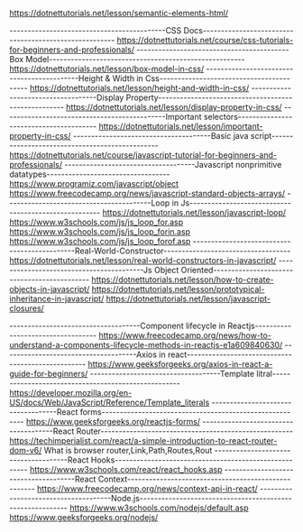 https://dotnettutorials.net/lesson/semantic-elements-html/

-------------------------------------------CSS Docs------------------------------------------------------
https://dotnettutorials.net/course/css-tutorials-for-beginners-and-professionals/
------------------------------------------Box Model------------------------------------------------------
https://dotnettutorials.net/lesson/box-model-in-css/
-------------------------------------------Height & Width in Css-----------------------------------------
https://dotnettutorials.net/lesson/height-and-width-in-css/
-----------------------------------Display  Property----------------------------------------------------
https://dotnettutorials.net/lesson/display-property-in-css/
---------------------------------------------Important selectors---------------------------------------
https://dotnettutorials.net/lesson/important-property-in-css/
--------------------------------------Basic java script-----------------------------------------------
https://dotnettutorials.net/course/javascript-tutorial-for-beginners-and-professionals/
------------------------------------Javascript nonprimitive datatypes----------------------------------
https://www.programiz.com/javascript/object
https://www.freecodecamp.org/news/javascript-standard-objects-arrays/
----------------------------------------Loop in Js-----------------------------------------------------
https://dotnettutorials.net/lesson/javascript-loop/
https://www.w3schools.com/js/js_loop_for.asp
https://www.w3schools.com/js/js_loop_forin.asp
https://www.w3schools.com/js/js_loop_forof.asp
---------------------------------------------Real-World-Constructor-----------------------------------
https://dotnettutorials.net/lesson/real-world-constructors-in-javascript/
-----------------------------------------Js Object Oriented--------------------------------------------
https://dotnettutorials.net/lesson/how-to-create-objects-in-javascript/
https://dotnettutorials.net/lesson/prototypical-inheritance-in-javascript/
https://dotnettutorials.net/lesson/javascript-closures/


------------------------------------Component lifecycle in Reactjs----------------------------------
https://www.freecodecamp.org/news/how-to-understand-a-components-lifecycle-methods-in-reactjs-e1a609840630/
-------------------------------------Axios in react--------------------------------------------------
https://www.geeksforgeeks.org/axios-in-react-a-guide-for-beginners/
------------------------------------Template litral----------------------------------------------------
https://developer.mozilla.org/en-US/docs/Web/JavaScript/Reference/Template_literals
-----------------------------------React forms--------------------------------------------------------
https://www.geeksforgeeks.org/reactjs-forms/
-------------------------------------React Router-----------------------------------------------------
https://techimperialist.com/react/a-simple-introduction-to-react-router-dom-v6/
What is browser router,Link,Path,Routes,Rout
-------------------------------------React Hooks------------------------------------------------------
https://www.w3schools.com/react/react_hooks.asp
-------------------------------------React Context----------------------------------------------------
https://www.freecodecamp.org/news/context-api-in-react/
-------------------------------------Node.js----------------------------------------------------------
https://www.w3schools.com/nodejs/default.asp
https://www.geeksforgeeks.org/nodejs/
